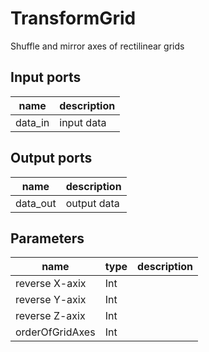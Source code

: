 
# TransformGrid
Shuffle and mirror axes of rectilinear grids

## Input ports
|name|description|
|-|-|
|data_in|input data|



## Output ports
|name|description|
|-|-|
|data_out|output data|



## Parameters
|name|type|description|
|-|-|-|
|reverse X-axix|Int||
|reverse Y-axix|Int||
|reverse Z-axix|Int||
|orderOfGridAxes|Int||
